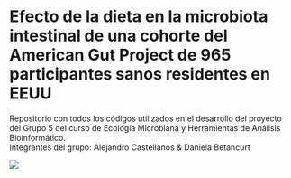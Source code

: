 # Efecto de la dieta en la microbiota intestinal de una cohorte del American Gut Project de 965 participantes sanos residentes en EEUU
Repositorio con todos los códigos utilizados en el desarrollo del proyecto del Grupo 5 del curso de Ecología Microbiana y Herramientas de Análisis Bioinformático.  
Integrantes del grupo: Alejandro Castellanos & Daniela Betancurt

![](https://drive.google.com/drive/folders/1h602CNfLZ1JSr5oOtaBBNXDsBuAFBG01)
